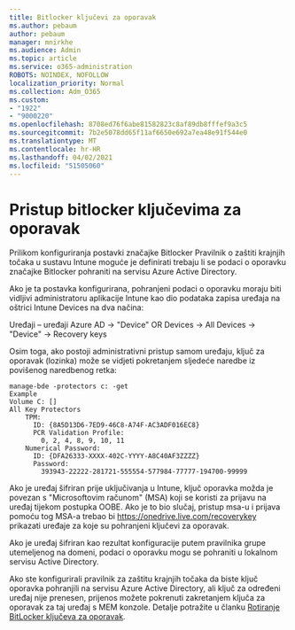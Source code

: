 ```yaml
---
title: Bitlocker ključevi za oporavak
ms.author: pebaum
author: pebaum
manager: mnirkhe
ms.audience: Admin
ms.topic: article
ms.service: o365-administration
ROBOTS: NOINDEX, NOFOLLOW
localization_priority: Normal
ms.collection: Adm_O365
ms.custom:
- "1922"
- "9000220"
ms.openlocfilehash: 8708ed76f6abe81582823c8af89db8fffef9a3c5
ms.sourcegitcommit: 7b2e5078dd65f11af6650e692a7ea48e91f544e0
ms.translationtype: MT
ms.contentlocale: hr-HR
ms.lasthandoff: 04/02/2021
ms.locfileid: "51505060"
---
```

# <a name="accessing-bitlocker-recovery-keys"></a>Pristup bitlocker ključevima za oporavak

Prilikom konfiguriranja postavki značajke Bitlocker Pravilnik o zaštiti krajnjih točaka u sustavu Intune moguće je definirati trebaju li se podaci o oporavku značajke Bitlocker pohraniti na servisu Azure Active Directory.

Ako je ta postavka konfigurirana, pohranjeni podaci o oporavku moraju biti vidljivi administratoru aplikacije Intune kao dio podataka zapisa uređaja na oštrici Intune Devices na dva načina:

Uređaji – uređaji Azure AD -> "Device" OR Devices -> All Devices -> "Device" -> Recovery keys

Osim toga, ako postoji administrativni pristup samom uređaju, ključ za oporavak (lozinka) može se vidjeti pokretanjem sljedeće naredbe iz povišenog naredbenog retka:

```
manage-bde -protectors c: -get
Example
Volume C: []
All Key Protectors
    TPM:
      ID: {8A5D13D6-7ED9-46C8-A74F-AC3ADF016EC8}
      PCR Validation Profile:
        0, 2, 4, 8, 9, 10, 11
    Numerical Password:
      ID: {DFA26333-XXXX-402C-YYYY-A8C40AF3ZZZZ}
      Password:
        393943-22222-281721-555554-577984-77777-194700-99999
```
Ako je uređaj šifriran prije uključivanja u Intune, ključ oporavka možda je povezan s "Microsoftovim računom" (MSA) koji se koristi za prijavu na uređaj tijekom postupka OOBE. Ako je to bio slučaj, pristup msa-u i prijava pomoću tog MSA-a trebao bi  https://onedrive.live.com/recoverykey prikazati uređaje za koje su pohranjeni ključevi za oporavak.
 
Ako je uređaj šifriran kao rezultat konfiguracije putem pravilnika grupe utemeljenog na domeni, podaci o oporavku mogu se pohraniti u lokalnom servisu Active Directory.

Ako ste konfigurirali pravilnik za zaštitu krajnjih točaka da biste ključ oporavka pohranjili na servisu Azure Active Directory, ali ključ za određeni uređaj nije prenesen, prijenos možete pokrenuti zakretanjem ključa za oporavak za taj uređaj s MEM konzole. Detalje potražite u članku [Rotiranje BitLocker ključeva za oporavak](https://docs.microsoft.com/mem/intune/protect/encrypt-devices#view-details-for-recovery-keys).

